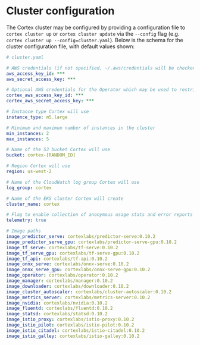 # Cluster configuration

The Cortex cluster may be configured by providing a configuration file to `cortex cluster up` or `cortex cluster update` via the  `--config` flag (e.g. `cortex cluster up --config=cluster.yaml`). Below is the schema for the cluster configuration file, with default values shown:

<!-- CORTEX_VERSION_BRANCH_STABLE -->

```yaml
# cluster.yaml

# AWS credentials (if not specified, ~/.aws/credentials will be checked) (can be overridden by $AWS_ACCESS_KEY_ID and $AWS_SECRET_ACCESS_KEY)
aws_access_key_id: ***
aws_secret_access_key: ***

# Optional AWS credentials for the Operator which may be used to restrict its AWS access (defaults to the AWS credentials set above)
cortex_aws_access_key_id: ***
cortex_aws_secret_access_key: ***

# Instance type Cortex will use
instance_type: m5.large

# Minimum and maximum number of instances in the cluster
min_instances: 2
max_instances: 5

# Name of the S3 bucket Cortex will use
bucket: cortex-[RANDOM_ID]

# Region Cortex will use
region: us-west-2

# Name of the CloudWatch log group Cortex will use
log_group: cortex

# Name of the EKS cluster Cortex will create
cluster_name: cortex

# Flag to enable collection of anonymous usage stats and error reports
telemetry: true

# Image paths
image_predictor_serve: cortexlabs/predictor-serve:0.10.2
image_predictor_serve_gpu: cortexlabs/predictor-serve-gpu:0.10.2
image_tf_serve: cortexlabs/tf-serve:0.10.2
image_tf_serve_gpu: cortexlabs/tf-serve-gpu:0.10.2
image_tf_api: cortexlabs/tf-api:0.10.2
image_onnx_serve: cortexlabs/onnx-serve:0.10.2
image_onnx_serve_gpu: cortexlabs/onnx-serve-gpu:0.10.2
image_operator: cortexlabs/operator:0.10.2
image_manager: cortexlabs/manager:0.10.2
image_downloader: cortexlabs/downloader:0.10.2
image_cluster_autoscaler: cortexlabs/cluster-autoscaler:0.10.2
image_metrics_server: cortexlabs/metrics-server:0.10.2
image_nvidia: cortexlabs/nvidia:0.10.2
image_fluentd: cortexlabs/fluentd:0.10.2
image_statsd: cortexlabs/statsd:0.10.2
image_istio_proxy: cortexlabs/istio-proxy:0.10.2
image_istio_pilot: cortexlabs/istio-pilot:0.10.2
image_istio_citadel: cortexlabs/istio-citadel:0.10.2
image_istio_galley: cortexlabs/istio-galley:0.10.2
```
